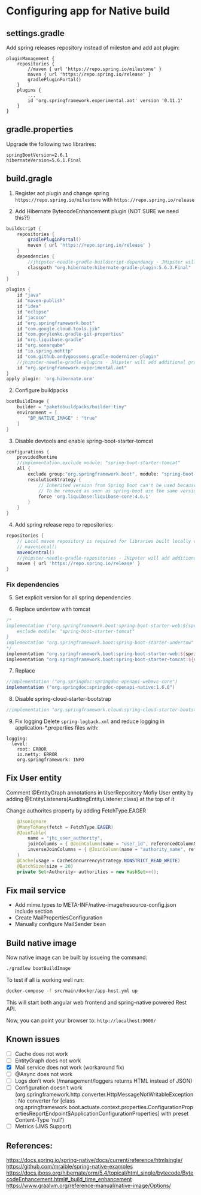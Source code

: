 # Configuring app for Native build

## settings.gradle

Add spring releases repository instead of mileston and add aot plugin:

```
pluginManagement {
    repositories {
        //maven { url 'https://repo.spring.io/milestone' }
        maven { url 'https://repo.spring.io/release' }
        gradlePluginPortal()
    }
    plugins {
        ...
        id 'org.springframework.experimental.aot' version '0.11.1'
    }
}
```
## gradle.properties

Upgrade the following two librarires:

```properites
springBootVersion=2.6.1
hibernateVersion=5.6.1.Final
```


## build.gragle

1. Register aot plugin  and change spring `https://repo.spring.io/milestone` with `https://repo.spring.io/release`


2. Add Hibernate BytecodeEnhancement plugin (NOT SURE we need this?!)

```groovy
buildscript {
    repositories {
        gradlePluginPortal()
        maven { url 'https://repo.spring.io/release' }
    }
    dependencies {
        //jhipster-needle-gradle-buildscript-dependency - JHipster will add additional gradle build script plugins here
        classpath "org.hibernate:hibernate-gradle-plugin:5.6.3.Final"
    }
}

plugins {
    id "java"
    id "maven-publish"
    id "idea"
    id "eclipse"
    id "jacoco"
    id "org.springframework.boot"
    id "com.google.cloud.tools.jib"
    id "com.gorylenko.gradle-git-properties"
    id "org.liquibase.gradle"
    id "org.sonarqube"
    id "io.spring.nohttp"
    id "com.github.andygoossens.gradle-modernizer-plugin"
    //jhipster-needle-gradle-plugins - JHipster will add additional gradle plugins here
    id "org.springframework.experimental.aot"
}
apply plugin: 'org.hibernate.orm'
```

2. Configure buildpacks

```groovy
bootBuildImage {
    builder = "paketobuildpacks/builder:tiny"
    environment = [
        "BP_NATIVE_IMAGE" : "true"
    ]
}
```

3. Disable devtools and enable spring-boot-starter-tomcat

```groovy
configurations {
    providedRuntime
    //implementation.exclude module: "spring-boot-starter-tomcat"
    all {
        exclude group:"org.springframework.boot", module: "spring-boot-devtools"
        resolutionStrategy {
            // Inherited version from Spring Boot can't be used because of regressions:
            // To be removed as soon as spring-boot use the same version
            force 'org.liquibase:liquibase-core:4.6.1'
        }
    }
}
```

4. Add spring release repo to repositories:

```groovy
repositories {
    // Local maven repository is required for libraries built locally with maven like development jhipster-bom.
    // mavenLocal()
    mavenCentral()
    //jhipster-needle-gradle-repositories - JHipster will add additional repositories
    maven { url 'https://repo.spring.io/release' }
}
```
### Fix dependencies

5. Set explicit version for all spring dependencies


6. Replace undertow with tomcat

```groovy
/*
implementation ("org.springframework.boot:spring-boot-starter-web:${springBootVersion}") {
    exclude module: "spring-boot-starter-tomcat"
}
implementation "org.springframework.boot:spring-boot-starter-undertow"
*/
implementation "org.springframework.boot:spring-boot-starter-web:${springBootVersion}"
implementation "org.springframework.boot:spring-boot-starter-tomcat:${springBootVersion}"
```

7. Replace

```groovy
//implementation ("org.springdoc:springdoc-openapi-webmvc-core")
implementation ("org.springdoc:springdoc-openapi-native:1.6.0")
```

8. Disable spring-cloud-starter-bootstrap

```groovy
//implementation "org.springframework.cloud:spring-cloud-starter-bootstrap:${springBootVersion}"
```

9. Fix logging
Delete `spring-logback.xml` and reduce logging in application-*.properties files with:

```
logging:
  level:
    root: ERROR
    io.netty: ERROR
    org.springframework: INFO
```
## Fix User entity
Comment @EntityGraph annotations in UserRepository
Mofiy User entity by adding @EntityListeners(AuditingEntityListener.class) at the top of it

Change authorites property by adding FetchType.EAGER

```java
    @JsonIgnore
    @ManyToMany(fetch = FetchType.EAGER)
    @JoinTable(
        name = "jhi_user_authority",
        joinColumns = { @JoinColumn(name = "user_id", referencedColumnName = "id") },
        inverseJoinColumns = { @JoinColumn(name = "authority_name", referencedColumnName = "name") }
    )
    @Cache(usage = CacheConcurrencyStrategy.NONSTRICT_READ_WRITE)
    @BatchSize(size = 20)
    private Set<Authority> authorities = new HashSet<>();
```

## Fix mail service

- Add mime.types to META-INF/native-image/resource-config.json include section
- Create MailPropertiesConfiguration
- Manually configure MailSender bean

## Build native image

Now native image can be built by issueing the command:

```bash
./gradlew bootBuildImage
```

To test if all is working well run:

```bash
docker-compose -f src/main/docker/app-host.yml up
```

This will start both angular web frontend and spring-native powered Rest API.

Now, you can point your browser to: `http://localhost:9000/`

## Known issues
-[ ] Cache does not work
-[ ] EntityGraph does not work
-[x] Mail service does not work (workaround fix)
-[ ] @Async does not work
-[ ] Logs don’t work (/management/loggers returns HTML instead of JSON)
-[ ] Configuration doesn’t work (org.springframework.http.converter.HttpMessageNotWritableException: No converter for [class org.springframework.boot.actuate.context.properties.ConfigurationPropertiesReportEndpoint$ApplicationConfigurationProperties] with preset Content-Type 'null')
-[ ] Metrics (JMS Support)

## References:
https://docs.spring.io/spring-native/docs/current/reference/htmlsingle/
https://github.com/mraible/spring-native-examples
https://docs.jboss.org/hibernate/orm/5.4/topical/html_single/bytecode/BytecodeEnhancement.html#_build_time_enhancement
https://www.graalvm.org/reference-manual/native-image/Options/
